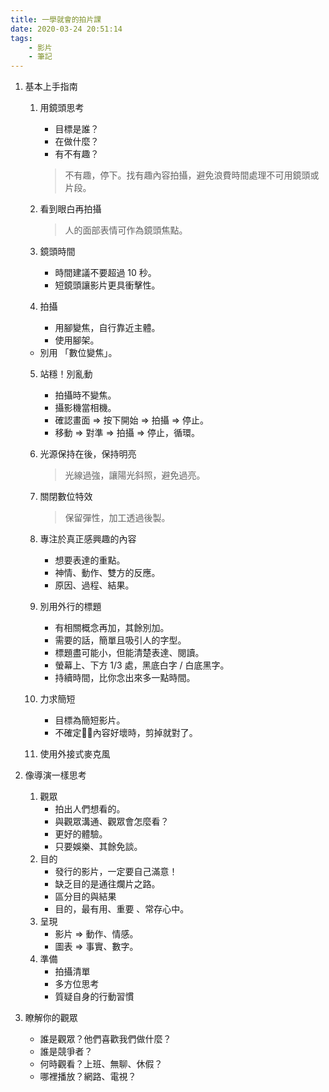```yaml
---
title: 一學就會的拍片課
date: 2020-03-24 20:51:14
tags:
    - 影片
    - 筆記
---
```


1. 基本上手指南 
    1. 用鏡頭思考
        * 目標是誰？
        * 在做什麼？
        * 有不有趣？
        > 不有趣，停下。找有趣內容拍攝，避免浪費時間處理不可用鏡頭或片段。

    2. 看到眼白再拍攝
        > 人的面部表情可作為鏡頭焦點。

    3. 鏡頭時間
        * 時間建議不要超過 10 秒。
        * 短鏡頭讓影片更具衝擊性。

    4. 拍攝
        * 用腳變焦，自行靠近主體。
        * 使用腳架。
    * 別用 「數位變焦」。

    5. 站穩！別亂動
        * 拍攝時不變焦。
        * 攝影機當相機。
        * 確認畫面 => 按下開始 => 拍攝 => 停止。
        * 移動 => 對準 => 拍攝 => 停止，循環。

    6. 光源保持在後，保持明亮
        > 光線過強，讓陽光斜照，避免過亮。

    7. 關閉數位特效
        > 保留彈性，加工透過後製。

    8. 專注於真正感興趣的內容
        * 想要表達的重點。
        * 神情、動作、雙方的反應。
        * 原因、過程、結果。

    9. 別用外行的標題
        * 有相關概念再加，其餘別加。
        * 需要的話，簡單且吸引人的字型。
        * 標題盡可能小，但能清楚表達、閱讀。
        * 螢幕上、下方 1/3 處，黑底白字 / 白底黑字。
        * 持續時間，比你念出來多一點時間。

    10. 力求簡短
        * 目標為簡短影片。
        * 不確定內容好壞時，剪掉就對了。

    11. 使用外接式麥克風

2. 像導演一樣思考
    1. 觀眾
        * 拍出人們想看的。
        * 與觀眾溝通、觀眾會怎麼看？
        * 更好的體驗。
        * 只要娛樂、其餘免談。
    2. 目的
        * 發行的影片，一定要自己滿意！
        * 缺乏目的是通往爛片之路。
        * 區分目的與結果
        * 目的，最有用、重要 、常存心中。
    3. 呈現
        * 影片 => 動作、情感。
        * 圖表 => 事實、數字。
    4. 準備
        * 拍攝清單
        * 多方位思考
        * 質疑自身的行動習慣

3. 瞭解你的觀眾
    * 誰是觀眾？他們喜歡我們做什麼？
    * 誰是競爭者？
    * 何時觀看？上班、無聊、休假？
    * 哪裡播放？網路、電視？




